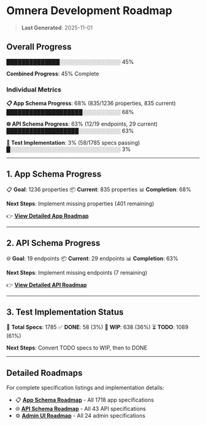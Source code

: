 # Omnera Development Roadmap

> **Last Generated**: 2025-11-01

## Overall Progress

██████████████░░░░░░░░░░░░░░░░ 45%

**Combined Progress**: 45% Complete

### Individual Metrics

**📋 App Schema Progress**: 68% (835/1236 properties, 835 current)
████████████████████░░░░░░░░░░ 68%

**🌐 API Schema Progress**: 63% (12/19 endpoints, 29 current)
███████████████████░░░░░░░░░░░ 63%

**🧪 Test Implementation**: 3% (58/1785 specs passing)
█░░░░░░░░░░░░░░░░░░░░░░░░░░░░░ 3%

---

## 1. App Schema Progress

📋 **Goal**: 1236 properties
📦 **Current**: 835 properties
📊 **Completion**: 68%

**Next Steps**: Implement missing properties (401 remaining)

👉 **[View Detailed App Roadmap](specs/app/ROADMAP.md)**

---

## 2. API Schema Progress

🌐 **Goal**: 19 endpoints
📦 **Current**: 29 endpoints
📊 **Completion**: 63%

**Next Steps**: Implement missing endpoints (7 remaining)

👉 **[View Detailed API Roadmap](specs/api/ROADMAP.md)**

---

## 3. Test Implementation Status

🧪 **Total Specs**: 1785
✅ **DONE**: 58 (3%)
🚧 **WIP**: 638 (36%)
⏳ **TODO**: 1089 (61%)

**Next Steps**: Convert TODO specs to WIP, then to DONE

---

## Detailed Roadmaps

For complete specification listings and implementation details:

- 📋 **[App Schema Roadmap](specs/app/ROADMAP.md)** - All 1718 app specifications
- 🌐 **[API Schema Roadmap](specs/api/ROADMAP.md)** - All 43 API specifications
- ⚙️ **[Admin UI Roadmap](specs/admin/ROADMAP.md)** - All 24 admin specifications
